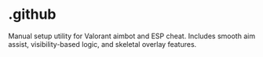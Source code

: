 # .github
Manual setup utility for Valorant aimbot and ESP cheat. Includes smooth aim assist, visibility-based logic, and skeletal overlay features.
